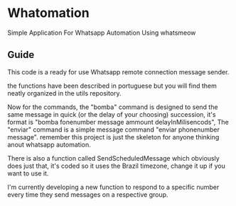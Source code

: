 # Whatomation
Simple Application For Whatsapp Automation Using whatsmeow

## Guide
This code is a ready for use Whatsapp remote connection message sender.

the functions have been described in portuguese but you will find them neatly organized in the utils repository.

Now for the commands, the "bomba" command is designed to send the same message in quick (or the delay of your choosing) succession, it's format is "bomba fonenumber message ammount delayInMilisencods", The "enviar" command is a simple message command "enviar phonenumber message". remember this project is just the skeleton for anyone thinking anout whatsapp automation.

There is also a function called SendScheduledMessage which obviously does just that, it's coded so it uses the Brazil timezone, change it up if you want to use it.

I'm currently developing a new function to respond to a specific number every time they send messages on a respective group.

